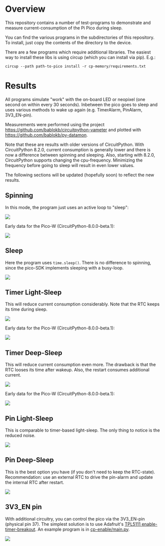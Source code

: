 Overview
========

This repository contains a number of test-programs to demonstrate
and measure current-consumption of the Pi Pico during sleep.

You can find the various programs in the subdirectories of this
repository. To install, just copy the contents of the directory to
the device.

There are a few programs which require additional libraries. The easiest
way to install these libs is using circup (which you can install via pip).
E.g.:

    circup --path path-to-pico install -r cp-memory/requirements.txt


Results
=======

All programs simulate "work" with the on-board LED or neopixel (one second
on within every 30 seconds). Inbetween the pico goes to sleep and uses
various methods to wake up again (e.g. TimerAlarm, PinAlarm, 3V3_EN-pin).

Measurements were performed using the project
<https://github.com/bablokb/circuitpython-vameter> and plotted with
<https://github.com/bablokb/py-datamon>.

Note that these are results with older versions of CircuitPython. With
CircuitPython 8.2.0, current consumption is generally lower and there
is now a difference between spinning and sleeping. Also, starting with
8.2.0, CircuitPython supports changing the cpu-frequency. Minimizing
the frequency before going to sleep will result in even lower values.

The following sections will be updated (hopefully soon) to reflect the
new results.


Spinning
--------

In this mode, the program just uses an active loop to "sleep":

![](images/pico-spin.png)


Early data for the Pico-W (CircuitPython-8.0.0-beta.1):

![](images/picow-spin.png)


Sleep
-----

Here the program uses `time.sleep()`. There is no difference to spinning,
since the pico-SDK implements sleeping with a busy-loop.

![](images/pico-sleep.png)


Timer Light-Sleep
-----------------

This will reduce current consumption considerably. Note that the RTC keeps
its time during sleep.

![](images/pico-timer-light-sleep.png)

Early data for the Pico-W (CircuitPython-8.0.0-beta.1):

![](images/picow-timer-light-sleep.png)


Timer Deep-Sleep
-----------------

This will reduce current consumption even more. The drawback is that the RTC
looses its time after wakeup. Also, the restart consumes additional current.

![](images/pico-timer-deep-sleep.png)

Early data for the Pico-W (CircuitPython-8.0.0-beta.1):

![](images/picow-timer-deep-sleep.png)


Pin Light-Sleep
---------------

This is comparable to timer-based light-sleep. The only thing to notice is
the reduced noise.

![](images/pico-pin-light-sleep.png)


Pin Deep-Sleep
--------------

This is the best option you have (if you don't need to keep the RTC-state).
Recommendation: use an external RTC to drive the pin-alarm and update the
internal RTC after restart.

![](images/pico-pin-deep-sleep.png)


3V3_EN pin
----------

With additional circuitry, you can control the pico via the 3V3_EN-pin
(physical pin 37). The simplest solution is to use Adafruit's
[TPL5111 enable-timer-breakout](https://adafru.it/3573). An example program
is in [cp-enable/main.py](cp-enable/main.py).

![](images/pico-enable.png)
